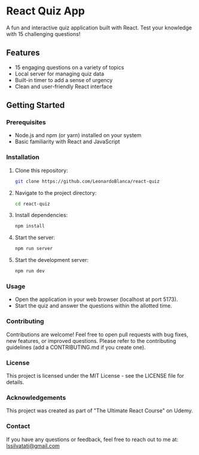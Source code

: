 # React Quiz App

A fun and interactive quiz application built with React. Test your knowledge with 15 challenging questions!


## Features

* 15 engaging questions on a variety of topics
* Local server for managing quiz data
* Built-in timer to add a sense of urgency
* Clean and user-friendly React interface

## Getting Started

### Prerequisites

* Node.js and npm (or yarn) installed on your system
* Basic familiarity with React and JavaScript

### Installation

1. Clone this repository:
    ```bash
    git clone https://github.com/LeonardoBlanca/react-quiz
    ```
2. Navigate to the project directory:
    ```bash
    cd react-quiz
    ```

3. Install dependencies:
    ```bash
    npm install 
    ```

4. Start the server:
    ```bash
    npm run server
    ```

5. Start the development server:
    ```bash
    npm run dev
    ```

### Usage

* Open the application in your web browser (localhost at port 5173).
* Start the quiz and answer the questions within the allotted time.

### Contributing
Contributions are welcome! Feel free to open pull requests with bug fixes, new features, or improved questions. Please refer to the contributing guidelines (add a CONTRIBUTING.md if you create one).

### License
This project is licensed under the MIT License - see the LICENSE file for details.

### Acknowledgements
This project was created as part of "The Ultimate React Course" on Udemy.

### Contact
If you have any questions or feedback, feel free to reach out to me at: lssilvatati@gmail.com
